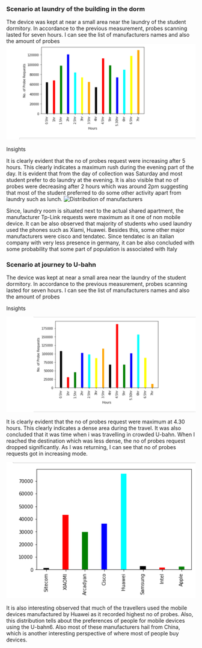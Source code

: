 




### Scenario at laundry of the building in the dorm

The device was kept at near a small area near the laundry of the student dormitory. In accordance to the previous measurement, probes scanning lasted for seven hours. I can see the list of manufacturers names and also the amount of probes
![Distribution of probes request over time](final.time.png)



Insights

It is clearly evident that the no of probes request were increasing after 5 hours. This clearly indicates a maximum rush during the evening part of the day. It is evident that from the day of collection was Saturday and most student prefer to do laundry at the evening. It is also visible that no of probes were decreasing after 2 hours which was around 2pm suggesting that most of the student preferred to do some other activity apart from laundry such as lunch.
![Distribution of manufacturers](final.png)



Since, laundry room is situated next to the actual shared apartment, the manufacturer Tp-Link requests were maximum as it one of non mobile device. It can be also observed that majority of students who used laundry used the phones such as Xiami, Huawei. Besides this, some other major manufacturers were cisco and tendatec. Since tendatec is an italian company with very less presence in germany, it can be also concluded with some probability that some part of population is associated with Italy

### Scenario at journey to U-bahn

The device was kept at near a small area near the laundry of the student dormitory. In accordance to the previous measurement, probes scanning lasted for seven hours. I can see the list of manufacturers names and also the amount of probes


Insights

![Distribution of probes request over time](Ubahn2.png)

It is clearly evident that the no of probes request were maximum at 4.30 hours. This clearly indicates a dense area during the travel. It was also concluded that it was time when i was travelling in crowded U-bahn. When I reached the destination which was less dense, the no of probes request dropped significantly. As I was returning, I can see that no of probes requests got in increasing mode.


![Distribution of manufacturers](Ubahn.png)


It is also interesting observed that much of the travellers used the mobile devices manufactured by Huawei as it recorded highest no of probes. Also, this distribution tells about the preferences of people for mobile devices using the U-bahn6. Also most of these manufacturers hail from China, which is another interesting perspective of where most of people buy devices.




